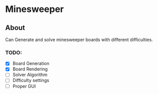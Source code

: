# Minesweeper

## About
Can Generate and solve minesweeper boards with different difficulties.

### TODO:
- [X] Board Generation
- [X] Board Rendering
- [ ] Solver Algorithm
- [ ] Difficulty settings
- [ ] Proper GUI
